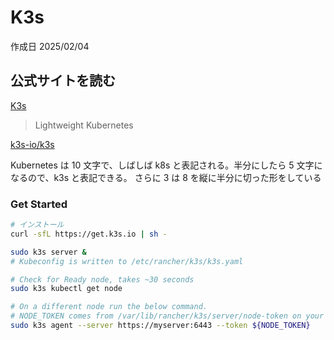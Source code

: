 # K3s

作成日 2025/02/04

## 公式サイトを読む

[K3s](https://k3s.io/)

> Lightweight Kubernetes

[k3s-io/k3s](https://github.com/k3s-io/k3s/)

Kubernetes は 10 文字で、しばしば k8s と表記される。半分にしたら 5 文字になるので、k3s と表記できる。
さらに 3 は 8 を縦に半分に切った形をしている

### Get Started

```bash
# インストール
curl -sfL https://get.k3s.io | sh -

sudo k3s server &
# Kubeconfig is written to /etc/rancher/k3s/k3s.yaml

# Check for Ready node, takes ~30 seconds
sudo k3s kubectl get node

# On a different node run the below command.
# NODE_TOKEN comes from /var/lib/rancher/k3s/server/node-token on your server
sudo k3s agent --server https://myserver:6443 --token ${NODE_TOKEN}
```
